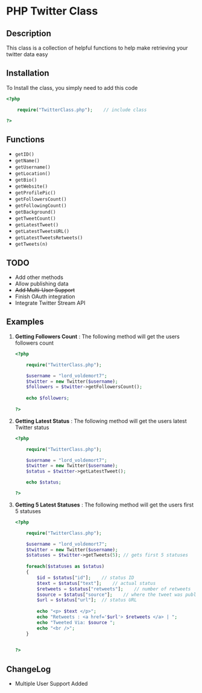 # PHP Twitter Class

## Description

This class is a collection of helpful functions to help make retrieving your twitter data easy

## Installation

To Install the class, you simply need to add this code

```php
<?php

	require("TwitterClass.php");	// include class

?>
```

## Functions

* `getID()`
* `getName()`
* `getUsername()`
* `getLocation()`
* `getBio()`
* `getWebsite()`
* `getProfilePic()`
* `getFollowersCount()`
* `getFollowingCount()`
* `getBackground()`
* `getTweetCount()`
* `getLatestTweet()`
* `getLatestTweetsURL()`
* `getLatestTweetsRetweets()`
* `getTweets(n)`


## TODO

* Add other methods
* Allow publishing data
* <del>Add Multi-User Support </del>
* Finish OAuth integration
* Integrate Twitter Stream API

## Examples
	
1. **Getting Followers Count** :
	The following method will get the users followers count

	```php
	<?php
	
		require("TwitterClass.php");
	
		$username = "lord_voldemort7";
		$twitter = new Twitter($username);
		$followers = $twitter->getFollowersCount();
		
		echo $followers;
		
	?>
	```

1. **Getting Latest Status** :
	The following method will get the users latest Twitter status

	```php
	<?php
	
		require("TwitterClass.php");
	
		$username = "lord_voldemort7";
		$twitter = new Twitter($username);
		$status = $twitter->getLatestTweet();
	
		echo $status;
	
	?>
	```
		
1. **Getting 5 Latest Statuses** :
	The following method will get the users first 5 statuses

	```php
	<?php
	
		require("TwitterClass.php");
	
		$username = "lord_voldemort7";
		$twitter = new Twitter($username);
		$statuses = $twitter->getTweets(5);	// gets first 5 statuses
		
		foreach($statuses as $status)
		{
			$id = $status["id"];	// status ID
			$text = $status["text"];	// actual status
			$retweets = $status["retweets"];	// number of retweets
			$source = $status["source"];	// where the tweet was published from (eg tweetdeck)
			$url = $status["url"];	// status URL
			
			echo "<p> $text </p>";
			echo "Retweets : <a href='$url'> $retweets </a> | ";
			echo "Tweeted Via: $source ";
			echo "<br />";
		}
		
	
	?>
	```
		

## ChangeLog

* Multiple User Support Added
	
